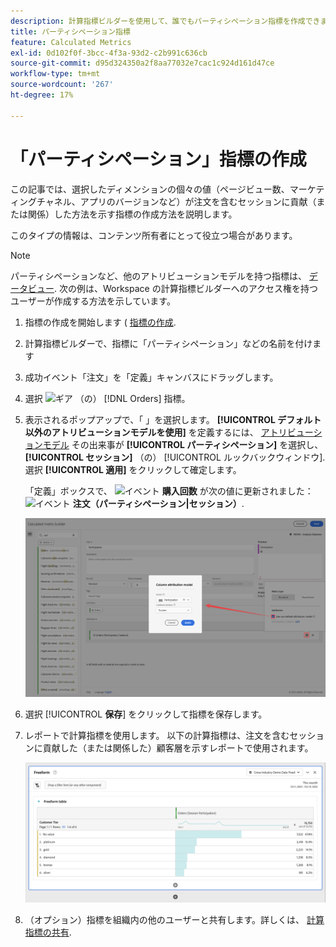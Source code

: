 ```yaml
---
description: 計算指標ビルダーを使用して、誰でもパーティシペーション指標を作成できます。
title: パーティシペーション指標
feature: Calculated Metrics
exl-id: 0d102f0f-3bcc-4f3a-93d2-c2b991c636cb
source-git-commit: d95d324350a2f8aa77032e7cac1c924d161d47ce
workflow-type: tm+mt
source-wordcount: '267'
ht-degree: 17%

---
```


# 「パーティシペーション」指標の作成

この記事では、選択したディメンションの個々の値（ページビュー数、マーケティングチャネル、アプリのバージョンなど）が注文を含むセッションに貢献（または関係）した方法を示す指標の作成方法を説明します。

このタイプの情報は、コンテンツ所有者にとって役立つ場合があります。

>[!NOTE]
>
>パーティシペーションなど、他のアトリビューションモデルを持つ指標は、 [データビュー](https://experienceleague.adobe.com/docs/analytics-platform/using/cja-dataviews/data-views.html?lang=ja). 次の例は、Workspace の計算指標ビルダーへのアクセス権を持つユーザーが作成する方法を示しています。

1. 指標の作成を開始します ( [指標の作成](/help/components/calc-metrics/cm-workflow/cm-build-metrics.md).
1. 計算指標ビルダーで、指標に「パーティシペーション」などの名前を付けます
1. 成功イベント「注文」を「定義」キャンバスにドラッグします。
1. 選択 ![ギア](https://spectrum.adobe.com/static/icons/workflow_18/Smock_Settings_18_N.svg) （の） [!DNL Orders] 指標。
1. 表示されるポップアップで、「 」を選択します。 **[!UICONTROL デフォルト以外のアトリビューションモデルを使用]** を定義するには、 [アトリビューションモデル](/help/components/calc-metrics/cm-workflow/m-metric-type-alloc.md) その出来事が **[!UICONTROL パーティシペーション]** を選択し、 **[!UICONTROL セッション]** （の） [!UICONTROL ルックバックウィンドウ]. 選択 **[!UICONTROL 適用]** をクリックして確定します。

   「定義」ボックスで、 ![イベント](https://spectrum.adobe.com/static/icons/workflow_18/Smock_Event_18_N.svg) **購入回数** が次の値に更新されました： ![イベント](https://spectrum.adobe.com/static/icons/workflow_18/Smock_Event_18_N.svg) **注文（パーティシペーション|セッション）**.

   ![](assets/participation-setup.png)



1. 選択 [!UICONTROL **保存**] をクリックして指標を保存します。
1. レポートで計算指標を使用します。 以下の計算指標は、注文を含むセッションに貢献した（または関係した）顧客層を示すレポートで使用されます。

   ![](assets/participation-pages-customer-tier.png)

1. （オプション）指標を組織内の他のユーザーと共有します。詳しくは、 [計算指標の共有](/help/components/calc-metrics/cm-workflow/cm-sharing.md).
